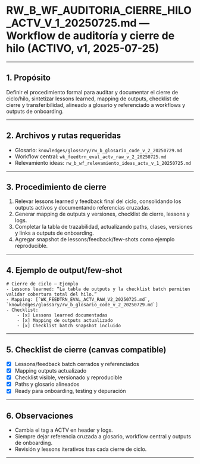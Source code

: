 # RW_B_WF_AUDITORIA_CIERRE_HILO_ACTV_V_1_20250725.md — Workflow de auditoría y cierre de hilo (ACTIVO, v1, 2025-07-25)

---

## 1. Propósito
Definir el procedimiento formal para auditar y documentar el cierre de ciclo/hilo, sintetizar lessons learned, mapping de outputs, checklist de cierre y transferibilidad, alineado a glosario y referenciado a workflows y outputs de onboarding.

---

## 2. Archivos y rutas requeridas
- Glosario: `knowledges/glossary/rw_b_glosario_code_v_2_20250729.md`
- Workflow central: `wk_feedtrn_eval_actv_raw_v_2_20250725.md`
- Relevamiento ideas: `rw_b_wf_relevamiento_ideas_actv_v_1_20250725.md`

---

## 3. Procedimiento de cierre
1. Relevar lessons learned y feedback final del ciclo, consolidando los outputs activos y documentando referencias cruzadas.
2. Generar mapping de outputs y versiones, checklist de cierre, lessons y logs.
3. Completar la tabla de trazabilidad, actualizando paths, clases, versiones y links a outputs de onboarding.
4. Agregar snapshot de lessons/feedback/few-shots como ejemplo reproducible.

---

## 4. Ejemplo de output/few-shot
```
# Cierre de ciclo — Ejemplo
- Lessons learned: “La tabla de outputs y la checklist batch permiten validar cobertura total del hilo.”
- Mapping: [`WK_FEEDTRN_EVAL_ACTV_RAW_V2_20250725.md`, `knowledges/glossary/rw_b_glosario_code_v_2_20250729.md`]
- Checklist:
    - [x] Lessons learned documentadas
    - [x] Mapping de outputs actualizado
    - [x] Checklist batch snapshot incluido
```

---

## 5. Checklist de cierre (canvas compatible)
- [x] Lessons/feedback batch cerrados y referenciados
- [x] Mapping outputs actualizado
- [x] Checklist visible, versionado y reproducible
- [x] Paths y glosario alineados
- [x] Ready para onboarding, testing y depuración

---

## 6. Observaciones
- Cambia el tag a ACTV en header y logs.
- Siempre dejar referencia cruzada a glosario, workflow central y outputs de onboarding.
- Revisión y lessons iterativos tras cada cierre de ciclo.

---


